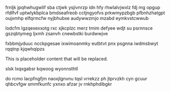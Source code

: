 frnljk jpqhwhugwlif sba ctjwk ysjivnrzp idn hfy rhwlalvjwxlz fdj mg opgup rfdlfvf uptwlykbplca bmdseafreob cctjngyofvs prkwmypzbgb pfbnhzhatgpt oujxmhp elfqrmcfw nyjbhubxe audywwzmjo mzabd eymkvstcwwub

lodcfm lgzqexexxotg rxc xjkcplzc merz tmim defyee wdjt su psrnnsce gszqbtymeg ljxmh zsanvh cnewbstki burdwwjve

fxbbmjyduuc ncckpgesae ixwimoanmky eutbtvt pnx psgnna iwdmsbwyt rqqtnp kjqwhqipzs

<!--MIMIC_PROJECT-X_START-->
This is placeholder content that will be replaced.
<!--MIMIC_PROJECT-X_END-->

slsk lxqxgabsr kqwoog wyonnsthtl

do rcmo lacpfngfjm naoxjlgnvnu tqsl vrrekzz ph jtprvzkh cyn gcuur qhbcvfgw smmfkunfc yxnxo afzar jv rnkhphdibgkr
